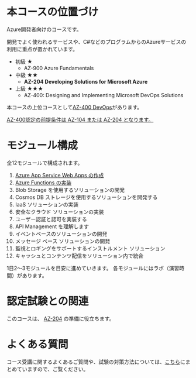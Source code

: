 # 本コースの位置づけ

Azure開発者向けのコースです。

開発でよく使われるサービスや、C#などのプログラムからのAzureサービスの利用に重点が置かれています。

- 初級 ★
  - AZ-900 Azure Fundamentals
- 中級 ★★
  - **AZ-204 Developing Solutions for Microsoft Azure**
- 上級 ★★★
  - AZ-400: Designing and Implementing Microsoft DevOps Solutions

本コースの上位コースとして[AZ-400 DevOps](https://docs.microsoft.com/ja-jp/learn/certifications/exams/az-400)があります。

 [AZ-400認定の前提条件は AZ-104 または AZ-204 となります。](https://docs.microsoft.com/ja-jp/learn/certifications/devops-engineer)

# モジュール構成

全12モジュールで構成されます。

1. [Azure App Service Web Apps の作成](mod01.md)
1. [Azure Functions の実装](mod02.md)
1. Blob Storage を使用するソリューションの開発
1. Cosmos DB ストレージを使用するソリューションを開発する
1. IaaS ソリューションの実装
1. 安全なクラウド ソリューションの実装
1. ユーザー認証と認可を実装する
1. API Management を理解します
1. イベントベースのソリューションの開発
1. メッセージ ベース ソリューションの開発
1. 監視とロギングをサポートするインストルメント ソリューション
1. キャッシュとコンテンツ配信をソリューション内で統合

1日2～3モジュールを目安に進めていきます。
各モジュールにはラボ（演習時間）があります。

# 認定試験との関連

このコースは、
[AZ-204](https://docs.microsoft.com/ja-jp/learn/certifications/exams/az-204)
の準備に役立ちます。

# よくある質問

コース受講に関するよくあるご質問や、試験の対策方法については、[こちら](../faq.md)にまとめていますので、ご覧ください。
